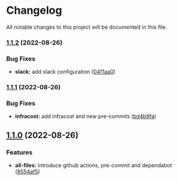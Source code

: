 # Changelog

All notable changes to this project will be documented in this file.

### [1.1.2](https://github.com/stuxcd/terraform-aws-ssm-ec2/compare/v1.1.1...v1.1.2) (2022-08-26)


### Bug Fixes

* **slack:** add slack configuration ([04f1aa0](https://github.com/stuxcd/terraform-aws-ssm-ec2/commit/04f1aa0bdf5f558dcd6322c7e2f7dbf5f25fbbe6))

### [1.1.1](https://github.com/stuxcd/terraform-aws-ssm-ec2/compare/v1.1.0...v1.1.1) (2022-08-26)


### Bug Fixes

* **infracost:** add infracost and new pre-commits ([bd4b9fa](https://github.com/stuxcd/terraform-aws-ssm-ec2/commit/bd4b9fa6ba7d4ddefb76c45258309c62b46f4803))

## [1.1.0](https://github.com/stuxcd/terraform-aws-ssm-ec2/compare/v1.0.0...v1.1.0) (2022-08-26)


### Features

* **all-files:** Introduce github actions, pre-commit and dependabot ([8554af5](https://github.com/stuxcd/terraform-aws-ssm-ec2/commit/8554af5d8151b818c4a5f87b6885d2291e83c6ae))
